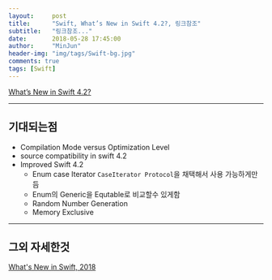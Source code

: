 ```yaml
---
layout:     post
title:      "Swift, What’s New in Swift 4.2?, 링크참조"
subtitle:   "링크참조..."
date:       2018-05-28 17:45:00
author:     "MinJun"
header-img: "img/tags/Swift-bg.jpg"
comments: true 
tags: [Swift]
---
```


[What’s New in Swift 4.2?](http://kka7.tistory.com/)<br>

---

## 기대되는점 

- Compilation Mode versus Optimization Level
- source compatibility in swift 4.2
- Improved Swift 4.2 
	- Enum case Iterator `CaseIterator Protocol`을 채택해서 사용 가능하게만듬 
	- Enum의 Generic을 Equtable로 비교할수 있게함 
	- Random Number Generation 
	- Memory Exclusive 

---

## 그외 자세한것 

[What's New in Swift, 2018](https://developer.apple.com/videos/play/wwdc2018/401/)<br>